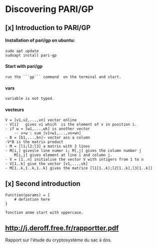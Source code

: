 # Discovering PARI/GP

## [x] Introduction to PARI/GP
#### Installation of pari/gp on ubuntu: 
    sudo apt update
    sudoapt install pari-gp
#### Start with pari/gp
    run the ```gp``` command  on the terminal and start.
#### vars
    variable is not typed.
#### vecteurs
    V = [v1,v2,...,vn] vector online
    - V[i]   gives vi which  is the element of v in position i.
    - if w = [w1,...,wk] is another vector
        -- v+w : sum [v1+w1,...,vn+wn] 
    - B = [b1,...,bn]~ vector ass a column
    -V*B is the matrix product
    - M = [l1;l2;l3] a matrix with 3 lines
    - M[i,] givesle line numer i; M[,j] gives the column number j
        M[i,j] gives element at line i and column j.
    - V = [1..n] initialise the vector V with intigers from 1 to n
    - V[1..k] give the vector [v1,...,vk]
    - M[1..k,1..k,1..k] gives the matrice [l1[1..k];l2[1..k],l3[1..k]]
## [x] Second introduction 
    Function(params) = {
        # defintion here
    }

    fonction anme start with uppercase.

## http://j.deroff.free.fr/rapportter.pdf

Rapport sur l'étude du cryptosystème  du sac à dos.